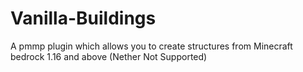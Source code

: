 # Vanilla-Buildings
A pmmp plugin which allows you to create structures from Minecraft bedrock 1.16 and above (Nether Not Supported)
